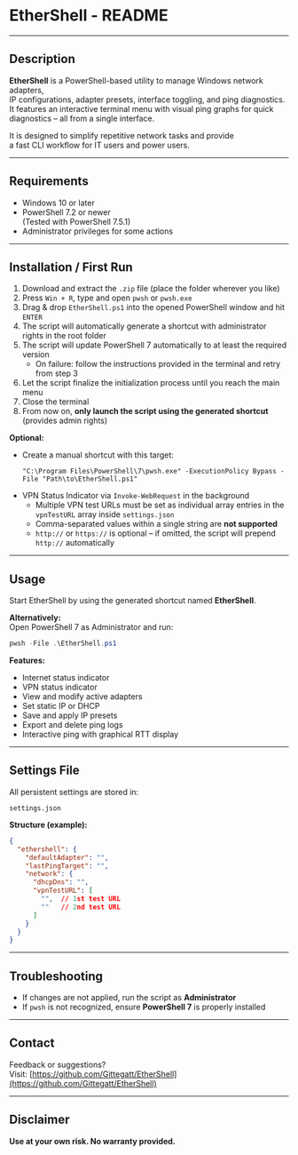 # EtherShell - README

---

## Description

**EtherShell** is a PowerShell-based utility to manage Windows network adapters,  
IP configurations, adapter presets, interface toggling, and ping diagnostics.  
It features an interactive terminal menu with visual ping graphs for quick diagnostics – all from a single interface.

It is designed to simplify repetitive network tasks and provide  
a fast CLI workflow for IT users and power users.

---

## Requirements

- Windows 10 or later  
- PowerShell 7.2 or newer  
  (Tested with PowerShell 7.5.1)  
- Administrator privileges for some actions  

---

## Installation / First Run

1. Download and extract the `.zip` file (place the folder wherever you like)  
2. Press `Win + R`, type and open `pwsh` or `pwsh.exe`  
3. Drag & drop `EtherShell.ps1` into the opened PowerShell window and hit `ENTER`  
4. The script will automatically generate a shortcut with administrator rights in the root folder  
5. The script will update PowerShell 7 automatically to at least the required version  
   - On failure: follow the instructions provided in the terminal and retry from step 3  
6. Let the script finalize the initialization process until you reach the main menu  
7. Close the terminal  
8. From now on, **only launch the script using the generated shortcut** (provides admin rights)  

**Optional:**
- Create a manual shortcut with this target:  
  ```text
  "C:\Program Files\PowerShell\7\pwsh.exe" -ExecutionPolicy Bypass -File "Path\to\EtherShell.ps1"
  ```
- VPN Status Indicator via `Invoke-WebRequest` in the background  
  - Multiple VPN test URLs must be set as individual array entries in the `vpnTestURL` array inside `settings.json`  
  - Comma-separated values within a single string are **not supported**  
  - `http://` or `https://` is optional – if omitted, the script will prepend `http://` automatically

---

## Usage

Start EtherShell by using the generated shortcut named **EtherShell**.

**Alternatively:**  
Open PowerShell 7 as Administrator and run:  
```powershell
pwsh -File .\EtherShell.ps1
```

**Features:**
- Internet status indicator  
- VPN status indicator  
- View and modify active adapters  
- Set static IP or DHCP  
- Save and apply IP presets  
- Export and delete ping logs  
- Interactive ping with graphical RTT display  

---

## Settings File

All persistent settings are stored in:

```text
settings.json
```

**Structure (example):**

```json
{
  "ethershell": {
    "defaultAdapter": "",
    "lastPingTarget": "",
    "network": {
      "dhcpDns": "",
      "vpnTestURL": [
        "",  // 1st test URL
        ""   // 2nd test URL
      ]
    }
  }
}
```

---

## Troubleshooting

- If changes are not applied, run the script as **Administrator**  
- If `pwsh` is not recognized, ensure **PowerShell 7** is properly installed  

---

## Contact

Feedback or suggestions?  
Visit: [https://github.com/Gittegatt/EtherShell](https://github.com/Gittegatt/EtherShell)

---

## Disclaimer

**Use at your own risk. No warranty provided.**
